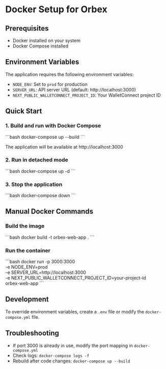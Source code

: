 # Docker Setup for Orbex

## Prerequisites
- Docker installed on your system
- Docker Compose installed

## Environment Variables

The application requires the following environment variables:
- `NODE_ENV`: Set to `prod` for production
- `SERVER_URL`: API server URL (default: http://localhost:3000)
- `NEXT_PUBLIC_WALLETCONNECT_PROJECT_ID`: Your WalletConnect project ID

## Quick Start

### 1. Build and run with Docker Compose

\`\`\`bash
docker-compose up --build
\`\`\`

The application will be available at http://localhost:3000

### 2. Run in detached mode

\`\`\`bash
docker-compose up -d
\`\`\`

### 3. Stop the application

\`\`\`bash
docker-compose down
\`\`\`

## Manual Docker Commands

### Build the image

\`\`\`bash
docker build -t orbex-web-app .
\`\`\`

### Run the container

\`\`\`bash
docker run -p 3000:3000 \
  -e NODE_ENV=prod \
  -e SERVER_URL=http://localhost:3000 \
  -e NEXT_PUBLIC_WALLETCONNECT_PROJECT_ID=your-project-id \
  orbex-web-app
\`\`\`

## Development

To override environment variables, create a `.env` file or modify the `docker-compose.yml` file.

## Troubleshooting

- If port 3000 is already in use, modify the port mapping in `docker-compose.yml`
- Check logs: `docker-compose logs -f`
- Rebuild after code changes: `docker-compose up --build`
